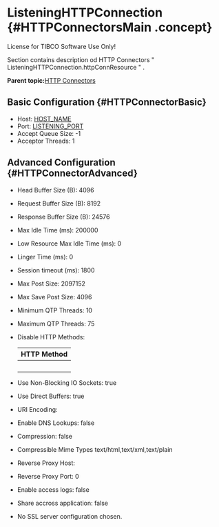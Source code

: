 # ListeningHTTPConnection {#HTTPConnectorsMain .concept}

License for TIBCO Software Use Only!

Section contains description od HTTP Connectors " ListeningHTTPConnection.httpConnResource " .

**Parent topic:**[HTTP Connectors](../../../../../../../../projects/com.behaimits.sample.http.requestor/common/httpConnector.md)

## Basic Configuration {#HTTPConnectorBasic}

-   Host: [HOST\_NAME](#default:%20localhost,%20UnixProfile:%20localhost,%20WindowsProfile:%20localhost,)
-   Port: [LISTENING\_PORT](#default:%2013008,%20UnixProfile:%2013008,%20WindowsProfile:%2013008,)
-   Accept Queue Size: -1
-   Acceptor Threads: 1

## Advanced Configuration {#HTTPConnectorAdvanced}

-   Head Buffer Size \(B\): 4096
-   Request Buffer Size \(B\): 8192
-   Response Buffer Size \(B\): 24576
-   Max Idle Time \(ms\): 200000
-   Low Resource Max Idle Time \(ms\): 0
-   Linger Time \(ms\): 0
-   Session timeout \(ms\): 1800
-   Max Post Size: 2097152
-   Max Save Post Size: 4096
-   Minimum QTP Threads: 10
-   Maximum QTP Threads: 75
-   Disable HTTP Methods:

    |HTTP Method|
    |-----------|
    | |


-   Use Non-Blocking IO Sockets: true
-   Use Direct Buffers: true
-   URI Encoding:
-   Enable DNS Lookups: false
-   Compression: false
-   Compressible Mime Types text/html,text/xml,text/plain
-   Reverse Proxy Host:
-   Reverse Proxy Port: 0
-   Enable access logs: false
-   Share accross application: false

-   No SSL server configuration chosen.

